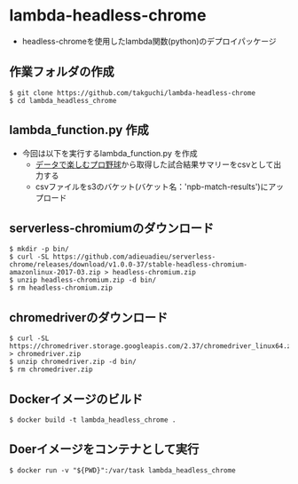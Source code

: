 # lambda-headless-chrome
* headless-chromeを使用したlambda関数(python)のデプロイパッケージ

## 作業フォルダの作成
```
$ git clone https://github.com/takguchi/lambda-headless-chrome
$ cd lambda_headless_chrome
```

## lambda_function.py 作成
* 今回は以下を実行するlambda_function.py を作成
  * [データで楽しむプロ野球](http://baseballdata.jp/"データで楽しむプロ野球")から取得した試合結果サマリーをcsvとして出力する  
  * csvファイルをs3のバケット(バケット名：'npb-match-results')にアップロード

## serverless-chromiumのダウンロード
```
$ mkdir -p bin/
$ curl -SL https://github.com/adieuadieu/serverless-chrome/releases/download/v1.0.0-37/stable-headless-chromium-amazonlinux-2017-03.zip > headless-chromium.zip
$ unzip headless-chromium.zip -d bin/
$ rm headless-chromium.zip
```

## chromedriverのダウンロード
```
$ curl -SL https://chromedriver.storage.googleapis.com/2.37/chromedriver_linux64.zip > chromedriver.zip
$ unzip chromedriver.zip -d bin/
$ rm chromedriver.zip
```

## Dockerイメージのビルド
```
$ docker build -t lambda_headless_chrome .
```

## Doerイメージをコンテナとして実行
```
$ docker run -v "${PWD}":/var/task lambda_headless_chrome
```

